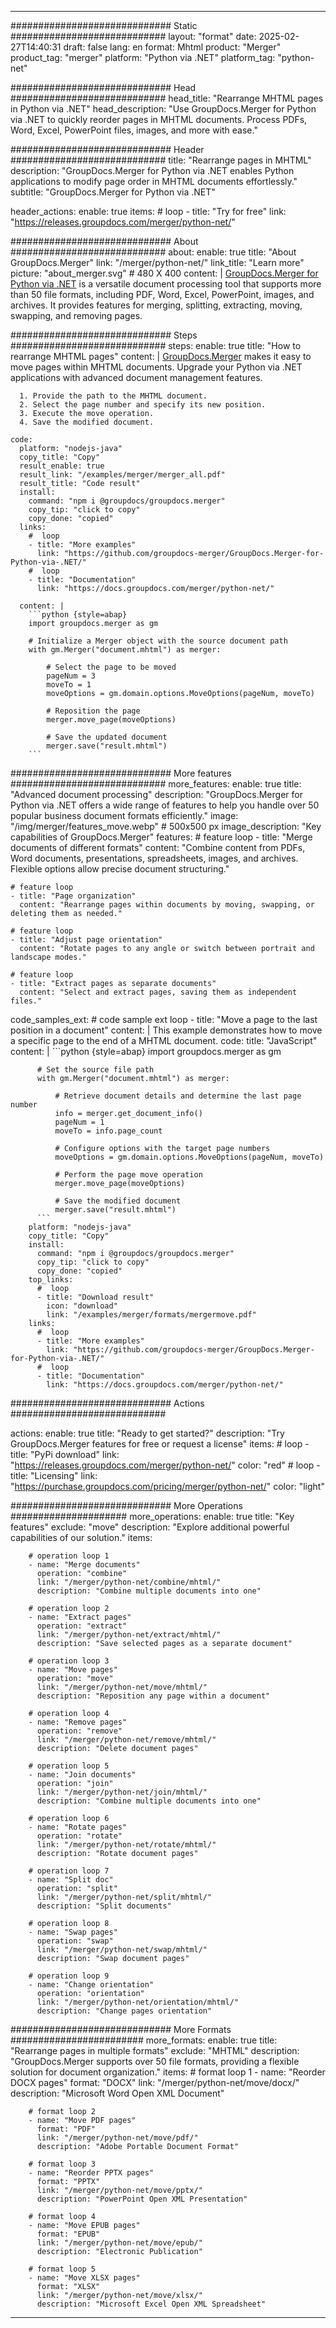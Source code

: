 
---
############################# Static ############################
layout: "format"
date:  2025-02-27T14:40:31
draft: false
lang: en
format: Mhtml
product: "Merger"
product_tag: "merger"
platform: "Python via .NET"
platform_tag: "python-net"

############################# Head ############################
head_title: "Rearrange MHTML pages in Python via .NET"
head_description: "Use GroupDocs.Merger for Python via .NET to quickly reorder pages in MHTML documents. Process PDFs, Word, Excel, PowerPoint files, images, and more with ease."

############################# Header ############################
title: "Rearrange pages in MHTML" 
description: "GroupDocs.Merger for Python via .NET enables Python applications to modify page order in MHTML documents effortlessly."
subtitle: "GroupDocs.Merger for Python via .NET" 

header_actions:
  enable: true
  items:
    #  loop
    - title: "Try for free"
      link: "https://releases.groupdocs.com/merger/python-net/"
      
############################# About ############################
about:
    enable: true
    title: "About GroupDocs.Merger"
    link: "/merger/python-net/"
    link_title: "Learn more"
    picture: "about_merger.svg" # 480 X 400
    content: |
       [GroupDocs.Merger for Python via .NET](/merger/python-net/) is a versatile document processing tool that supports more than 50 file formats, including PDF, Word, Excel, PowerPoint, images, and archives. It provides features for merging, splitting, extracting, moving, swapping, and removing pages.

############################# Steps ############################
steps:
    enable: true
    title: "How to rearrange MHTML pages"
    content: |
      [GroupDocs.Merger](/merger/python-net/) makes it easy to move pages within MHTML documents. Upgrade your Python via .NET applications with advanced document management features.
      
      1. Provide the path to the MHTML document.
      2. Select the page number and specify its new position.
      3. Execute the move operation.
      4. Save the modified document.
   
    code:
      platform: "nodejs-java"
      copy_title: "Copy"
      result_enable: true
      result_link: "/examples/merger/merger_all.pdf"
      result_title: "Code result"
      install:
        command: "npm i @groupdocs/groupdocs.merger"
        copy_tip: "click to copy"
        copy_done: "copied"
      links:
        #  loop
        - title: "More examples"
          link: "https://github.com/groupdocs-merger/GroupDocs.Merger-for-Python-via-.NET/"
        #  loop
        - title: "Documentation"
          link: "https://docs.groupdocs.com/merger/python-net/"
          
      content: |
        ```python {style=abap}
        import groupdocs.merger as gm

        # Initialize a Merger object with the source document path
        with gm.Merger("document.mhtml") as merger:
            
            # Select the page to be moved
            pageNum = 3
            moveTo = 1
            moveOptions = gm.domain.options.MoveOptions(pageNum, moveTo)

            # Reposition the page
            merger.move_page(moveOptions)

            # Save the updated document
            merger.save("result.mhtml")
        ```            

############################# More features ############################
more_features:
  enable: true
  title: "Advanced document processing"
  description: "GroupDocs.Merger for Python via .NET offers a wide range of features to help you handle over 50 popular business document formats efficiently."
  image: "/img/merger/features_move.webp" # 500x500 px
  image_description: "Key capabilities of GroupDocs.Merger"
  features:
    # feature loop
    - title: "Merge documents of different formats"
      content: "Combine content from PDFs, Word documents, presentations, spreadsheets, images, and archives. Flexible options allow precise document structuring."

    # feature loop
    - title: "Page organization"
      content: "Rearrange pages within documents by moving, swapping, or deleting them as needed."

    # feature loop
    - title: "Adjust page orientation"
      content: "Rotate pages to any angle or switch between portrait and landscape modes."

    # feature loop
    - title: "Extract pages as separate documents"
      content: "Select and extract pages, saving them as independent files."
      
  code_samples_ext:
    # code sample ext loop
    - title: "Move a page to the last position in a document"
      content: |
        This example demonstrates how to move a specific page to the end of a MHTML document.
      code:
        title: "JavaScript"
        content: |
          ```python {style=abap}
          import groupdocs.merger as gm
          
          # Set the source file path
          with gm.Merger("document.mhtml") as merger:
            
              # Retrieve document details and determine the last page number
              info = merger.get_document_info()
              pageNum = 1
              moveTo = info.page_count

              # Configure options with the target page numbers
              moveOptions = gm.domain.options.MoveOptions(pageNum, moveTo)
          
              # Perform the page move operation
              merger.move_page(moveOptions)

              # Save the modified document
              merger.save("result.mhtml")
          ```
        platform: "nodejs-java"
        copy_title: "Copy"
        install:
          command: "npm i @groupdocs/groupdocs.merger"
          copy_tip: "click to copy"
          copy_done: "copied"
        top_links:
          #  loop
          - title: "Download result"
            icon: "download"
            link: "/examples/merger/formats/mergermove.pdf"
        links:
          #  loop
          - title: "More examples"
            link: "https://github.com/groupdocs-merger/GroupDocs.Merger-for-Python-via-.NET/"
          #  loop
          - title: "Documentation"
            link: "https://docs.groupdocs.com/merger/python-net/"
            

            


############################# Actions ############################

actions:
  enable: true
  title: "Ready to get started?"
  description: "Try GroupDocs.Merger features for free or request a license"
  items:
    #  loop
    - title: "PyPi download"
      link: "https://releases.groupdocs.com/merger/python-net/"
      color: "red"
        #  loop
    - title: "Licensing"
      link: "https://purchase.groupdocs.com/pricing/merger/python-net/"
      color: "light"


############################# More Operations #####################
more_operations:
    enable: true
    title: "Key features"
    exclude: "move"
    description: "Explore additional powerful capabilities of our solution."
    items: 
          
        # operation loop 1
        - name: "Merge documents"
          operation: "combine"
          link: "/merger/python-net/combine/mhtml/"
          description: "Combine multiple documents into one"

        # operation loop 2
        - name: "Extract pages"
          operation: "extract"
          link: "/merger/python-net/extract/mhtml/"
          description: "Save selected pages as a separate document"

        # operation loop 3
        - name: "Move pages"
          operation: "move"
          link: "/merger/python-net/move/mhtml/"
          description: "Reposition any page within a document"

        # operation loop 4
        - name: "Remove pages"
          operation: "remove"
          link: "/merger/python-net/remove/mhtml/"
          description: "Delete document pages"

        # operation loop 5
        - name: "Join documents"
          operation: "join"
          link: "/merger/python-net/join/mhtml/"
          description: "Combine multiple documents into one"

        # operation loop 6
        - name: "Rotate pages"
          operation: "rotate"
          link: "/merger/python-net/rotate/mhtml/"
          description: "Rotate document pages"

        # operation loop 7
        - name: "Split doc"
          operation: "split"
          link: "/merger/python-net/split/mhtml/"
          description: "Split documents"

        # operation loop 8
        - name: "Swap pages"
          operation: "swap"
          link: "/merger/python-net/swap/mhtml/"
          description: "Swap document pages"

        # operation loop 9
        - name: "Change orientation"
          operation: "orientation"
          link: "/merger/python-net/orientation/mhtml/"
          description: "Change pages orientation"
          
        
          
############################# More Formats ########################
more_formats:
    enable: true
    title: "Rearrange pages in multiple formats"
    exclude: "MHTML"
    description: "GroupDocs.Merger supports over 50 file formats, providing a flexible solution for document organization."
    items: 
        # format loop 1
        - name: "Reorder DOCX pages"
          format: "DOCX"
          link: "/merger/python-net/move/docx/"
          description: "Microsoft Word Open XML Document"
          
        # format loop 2
        - name: "Move PDF pages"
          format: "PDF"
          link: "/merger/python-net/move/pdf/"
          description: "Adobe Portable Document Format"
          
        # format loop 3
        - name: "Reorder PPTX pages"
          format: "PPTX"
          link: "/merger/python-net/move/pptx/"
          description: "PowerPoint Open XML Presentation"

        # format loop 4
        - name: "Move EPUB pages"
          format: "EPUB"
          link: "/merger/python-net/move/epub/"
          description: "Electronic Publication"
          
        # format loop 5
        - name: "Move XLSX pages"
          format: "XLSX"
          link: "/merger/python-net/move/xlsx/"
          description: "Microsoft Excel Open XML Spreadsheet"
  

---